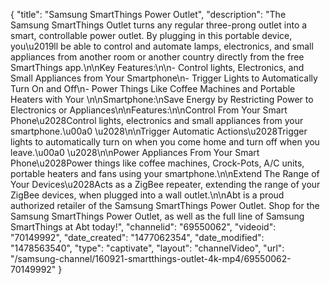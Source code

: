 {
    "title": "Samsung SmartThings Power Outlet",
    "description": "The Samsung SmartThings Outlet turns any regular three-prong outlet into a smart, controllable power outlet. By plugging in this portable device, you\u2019ll be able to control and automate lamps, electronics, and small appliances from another room or another country directly from the free SmartThings app.\n\nKey Features:\n\n- Control lights, Electronics, and Small Appliances from Your Smartphone\n- Trigger Lights to Automatically Turn On and Off\n- Power Things Like Coffee Machines and Portable Heaters with Your \n\nSmartphone:\nSave Energy by Restricting Power to Electronics or Appliances\n\nFeatures:\n\nControl From Your Smart Phone\u2028Control lights, electronics and small appliances from your smartphone.\u00a0 \u2028\n\nTrigger Automatic Actions\u2028Trigger lights to automatically turn on when you come home and turn off when you leave.\u00a0 \u2028\n\nPower Appliances From Your Smart Phone\u2028Power things like coffee machines, Crock-Pots, A\/C units, portable heaters and fans using your smartphone.\n\nExtend The Range of Your Devices\u2028Acts as a ZigBee repeater, extending the range of your ZigBee devices, when plugged into a wall outlet.\n\nAbt is a proud authorized retailer of the Samsung SmartThings Power Outlet. Shop for the Samsung SmartThings Power Outlet, as well as the full line of Samsung SmartThings at Abt today!",
    "channelid": "69550062",
    "videoid": "70149992",
    "date_created": "1477062354",
    "date_modified": "1478563540",
    "type": "captivate",
    "layout": "channelVideo",
    "url": "\/samsung-channel\/160921-smartthings-outlet-4k-mp4\/69550062-70149992"
}